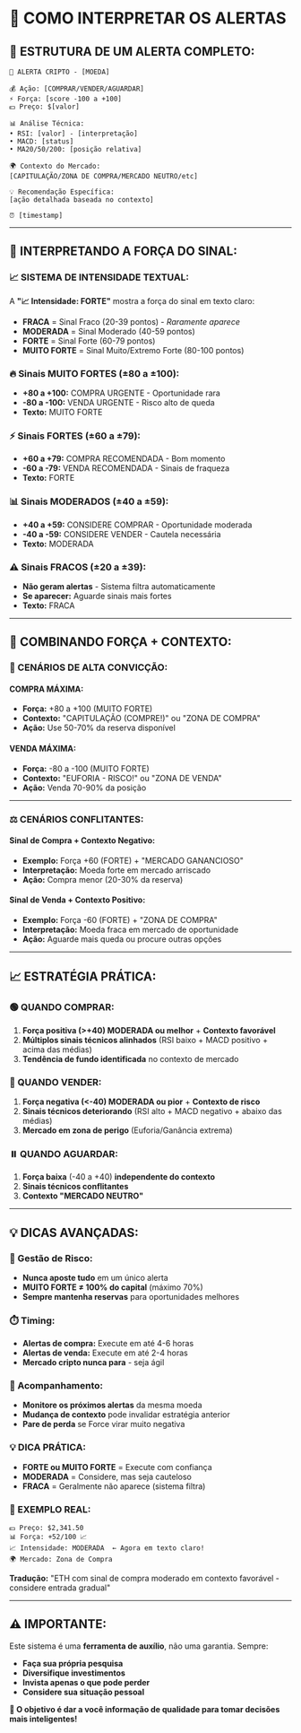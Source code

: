 # 🚨 COMO INTERPRETAR OS ALERTAS

## 📱 **ESTRUTURA DE UM ALERTA COMPLETO:**

```
🚨 ALERTA CRIPTO - [MOEDA]

💰 Ação: [COMPRAR/VENDER/AGUARDAR]
⚡ Força: [score -100 a +100]
💵 Preço: $[valor]

📊 Análise Técnica:
• RSI: [valor] - [interpretação]
• MACD: [status]
• MA20/50/200: [posição relativa]

🌍 Contexto do Mercado:
[CAPITULAÇÃO/ZONA DE COMPRA/MERCADO NEUTRO/etc]

💡 Recomendação Específica:
[ação detalhada baseada no contexto]

⏰ [timestamp]
```

---

## 🎯 **INTERPRETANDO A FORÇA DO SINAL:**

### **📈 SISTEMA DE INTENSIDADE TEXTUAL:**

A **"📈 Intensidade: FORTE"** mostra a força do sinal em texto claro:

- **FRACA** = Sinal Fraco (20-39 pontos) - *Raramente aparece*
- **MODERADA** = Sinal Moderado (40-59 pontos)  
- **FORTE** = Sinal Forte (60-79 pontos)
- **MUITO FORTE** = Sinal Muito/Extremo Forte (80-100 pontos)

### **🔥 Sinais MUITO FORTES (±80 a ±100):**
- **+80 a +100:** COMPRA URGENTE - Oportunidade rara
- **-80 a -100:** VENDA URGENTE - Risco alto de queda
- **Texto:** MUITO FORTE

### **⚡ Sinais FORTES (±60 a ±79):**
- **+60 a +79:** COMPRA RECOMENDADA - Bom momento
- **-60 a -79:** VENDA RECOMENDADA - Sinais de fraqueza
- **Texto:** FORTE

### **📊 Sinais MODERADOS (±40 a ±59):**
- **+40 a +59:** CONSIDERE COMPRAR - Oportunidade moderada
- **-40 a -59:** CONSIDERE VENDER - Cautela necessária
- **Texto:** MODERADA

### **⚠️ Sinais FRACOS (±20 a ±39):**
- **Não geram alertas** - Sistema filtra automaticamente
- **Se aparecer:** Aguarde sinais mais fortes
- **Texto:** FRACA

---

## 🔄 **COMBINANDO FORÇA + CONTEXTO:**

### **🎯 CENÁRIOS DE ALTA CONVICÇÃO:**

#### **COMPRA MÁXIMA:**
- **Força:** +80 a +100 (MUITO FORTE)
- **Contexto:** "CAPITULAÇÃO (COMPRE!)" ou "ZONA DE COMPRA"
- **Ação:** Use 50-70% da reserva disponível

#### **VENDA MÁXIMA:**
- **Força:** -80 a -100 (MUITO FORTE)
- **Contexto:** "EUFORIA - RISCO!" ou "ZONA DE VENDA"
- **Ação:** Venda 70-90% da posição

---

### **⚖️ CENÁRIOS CONFLITANTES:**

#### **Sinal de Compra + Contexto Negativo:**
- **Exemplo:** Força +60 (FORTE) + "MERCADO GANANCIOSO"
- **Interpretação:** Moeda forte em mercado arriscado
- **Ação:** Compra menor (20-30% da reserva)

#### **Sinal de Venda + Contexto Positivo:**
- **Exemplo:** Força -60 (FORTE) + "ZONA DE COMPRA"
- **Interpretação:** Moeda fraca em mercado de oportunidade
- **Ação:** Aguarde mais queda ou procure outras opções

---

## 📈 **ESTRATÉGIA PRÁTICA:**

### **🟢 QUANDO COMPRAR:**
1. **Força positiva (>+40) MODERADA ou melhor** + **Contexto favorável**
2. **Múltiplos sinais técnicos alinhados** (RSI baixo + MACD positivo + acima das médias)
3. **Tendência de fundo identificada** no contexto de mercado

### **🔴 QUANDO VENDER:**
1. **Força negativa (<-40) MODERADA ou pior** + **Contexto de risco**
2. **Sinais técnicos deteriorando** (RSI alto + MACD negativo + abaixo das médias)
3. **Mercado em zona de perigo** (Euforia/Ganância extrema)

### **⏸️ QUANDO AGUARDAR:**
1. **Força baixa** (-40 a +40) **independente do contexto**
2. **Sinais técnicos conflitantes**
3. **Contexto "MERCADO NEUTRO"**

---

## 💡 **DICAS AVANÇADAS:**

### **🎯 Gestão de Risco:**
- **Nunca aposte tudo** em um único alerta
- **MUITO FORTE ≠ 100% do capital** (máximo 70%)
- **Sempre mantenha reservas** para oportunidades melhores

### **⏱️ Timing:**
- **Alertas de compra:** Execute em até 4-6 horas
- **Alertas de venda:** Execute em até 2-4 horas
- **Mercado cripto nunca para** - seja ágil

### **🔄 Acompanhamento:**
- **Monitore os próximos alertas** da mesma moeda
- **Mudança de contexto** pode invalidar estratégia anterior
- **Pare de perda** se Force virar muito negativa

### **💡 DICA PRÁTICA:**
- **FORTE ou MUITO FORTE** = Execute com confiança
- **MODERADA** = Considere, mas seja cauteloso  
- **FRACA** = Geralmente não aparece (sistema filtra)

### **🔄 EXEMPLO REAL:**
```
💵 Preço: $2,341.50
📊 Força: +52/100 📈
📈 Intensidade: MODERADA  ← Agora em texto claro!
🌍 Mercado: Zona de Compra
```

**Tradução:** "ETH com sinal de compra moderado em contexto favorável - considere entrada gradual"

---

## ⚠️ **IMPORTANTE:**
Este sistema é uma **ferramenta de auxílio**, não uma garantia. Sempre:
- **Faça sua própria pesquisa**
- **Diversifique investimentos**
- **Invista apenas o que pode perder**
- **Considere sua situação pessoal**

**💪 O objetivo é dar a você informação de qualidade para tomar decisões mais inteligentes!**
